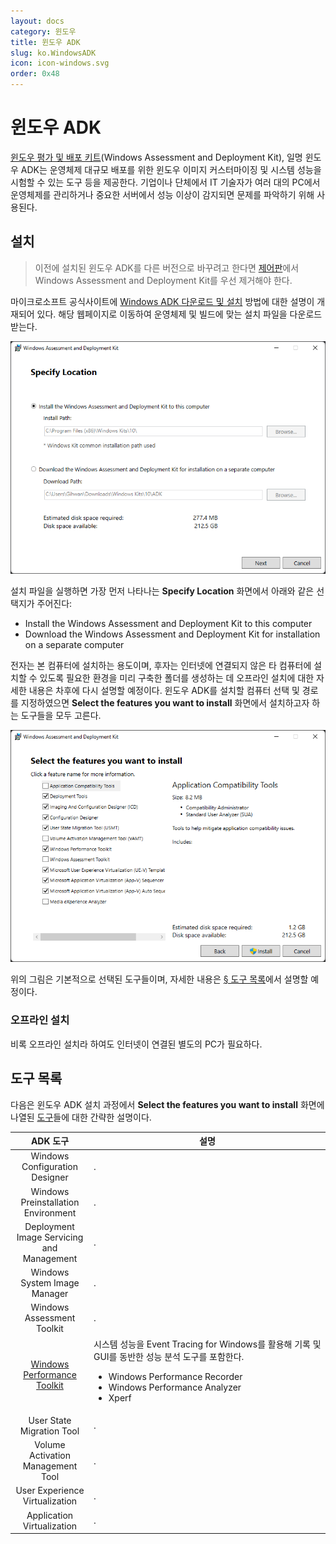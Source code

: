 ```yaml
---
layout: docs
category: 윈도우
title: 윈도우 ADK
slug: ko.WindowsADK
icon: icon-windows.svg
order: 0x48
---
```

# 윈도우 ADK
[윈도우 평가 및 배포 키트](https://en.wikipedia.org/wiki/Windows_Assessment_and_Deployment_Kit)(Windows Assessment and Deployment Kit), 일명 윈도우 ADK는 운영체제 대규모 배포를 위한 윈도우 이미지 커스터마이징 및 시스템 성능을 시험할 수 있는 도구 등을 제공한다. 기업이나 단체에서 IT 기술자가 여러 대의 PC에서 운영체제를 관리하거나 중요한 서버에서 성능 이상이 감지되면 문제를 파악하기 위해 사용된다.

## 설치
> 이전에 설치된 윈도우 ADK를 다른 버전으로 바꾸려고 한다면 [제어판](https://ko.wikipedia.org/wiki/제어판_(윈도우))에서 Windows Assessment and Deployment Kit를 우선 제거해야 한다.

마이크로소프트 공식사이트에 [Windows ADK 다운로드 및 설치](https://learn.microsoft.com/en-us/windows-hardware/get-started/adk-install) 방법에 대한 설명이 개재되어 있다. 해당 웹페이지로 이동하여 운영체제 및 빌드에 맞는 설치 파일을 다운로드 받는다.

![윈도우 ADK 설치 옵션](/images/docs/adk/adk_installation_path.png)

설치 파일을 실행하면 가장 먼저 나타나는 **Specify Location** 화면에서 아래와 같은 선택지가 주어진다:

* Install the Windows Assessment and Deployment Kit to this computer
* Download the Windows Assessment and Deployment Kit for installation on a separate computer

전자는 본 컴퓨터에 설치하는 용도이며, 후자는 인터넷에 연결되지 않은 타 컴퓨터에 설치할 수 있도록 필요한 환경을 미리 구축한 폴더를 생성하는 데 오프라인 설치에 대한 자세한 내용은 차후에 다시 설명할 예정이다. 윈도우 ADK를 설치할 컴퓨터 선택 및 경로를 지정하였으면 **Select the features you want to install** 화면에서 설치하고자 하는 도구들을 모두 고른다.

![윈도우 ADK 설치 도구](/images/docs/adk/adk_installation_features.png)

위의 그림은 기본적으로 선택된 도구들이며, 자세한 내용은 [§ 도구 목록](#도구-목록)에서 설명할 예정이다.

### 오프라인 설치
비록 오프라인 설치라 하여도 인터넷이 연결된 별도의 PC가 필요하다.

## 도구 목록
다음은 윈도우 ADK 설치 과정에서 **Select the features you want to install** 화면에 나열된 [도구](https://learn.microsoft.com/en-us/windows-hardware/get-started/kits-and-tools-overview)들에 대한 간략한 설명이다.

<table style="width: 100%;">
<colgroup><col style="width: 25%;"/><col style="width: 75%;"/></colgroup>
<thead><tr><th>ADK 도구</th><th>설명</th></tr>
</thead>
<tbody>
<tr><td style="text-align: center;">Windows Configuration Designer</td>
<td>.</td></tr>
<tr><td style="text-align: center;">Windows Preinstallation Environment</td>
<td>.</td></tr>
<tr><td style="text-align: center;">Deployment Image Servicing and Management</td>
<td>.</td></tr>
<tr><td style="text-align: center;">Windows System Image Manager</td>
<td>.</td></tr>
<tr><td style="text-align: center;">Windows Assessment Toolkit</td>
<td>.</td></tr>
<tr><td style="text-align: center;"><a href="ko.WPT">Windows Performance Toolkit</a></td>
<td><span>시스템 성능을 Event Tracing for Windows를 활용해 기록 및  GUI를 동반한 성능 분석 도구를 포함한다.</span><ul><li>Windows Performance Recorder</li><li>Windows Performance Analyzer</li><li>Xperf</li></ul></td></tr>
<tr><td style="text-align: center;">User State Migration Tool</td>
<td>.</td></tr>
<tr><td style="text-align: center;">Volume Activation Management Tool</td>
<td>.</td></tr>
<tr><td style="text-align: center;">User Experience Virtualization</td>
<td>.</td></tr>
<tr><td style="text-align: center;">Application Virtualization</td>
<td>.</td></tr>
</tbody>
</table>
